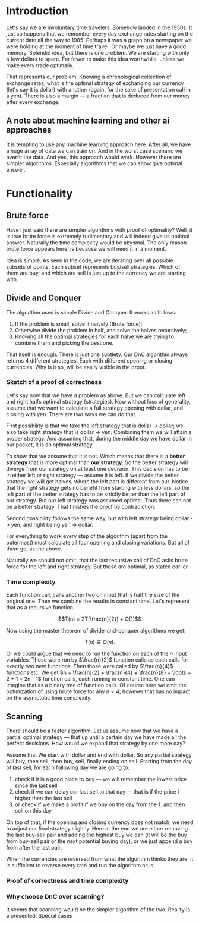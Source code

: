 # Introduction

Let's say we are involuntary time travelers. Somehow landed in the 1950s. It just so happens that we remember every day exchange rates starting on the current date all the way to 1985. Perhaps it was a graph on a newspaper we were holding at the moment of time travel. Or maybe we just have a good memory. Splendid idea, but there is one problem. We are starting with only a few dollars to spare. Far fewer to make this idea worthwhile, unless we make every trade optimally.

That represents our problem. Knowing a chronological collection of exchange rates, what is the optimal strategy of exchanging our currency (let's say it is dollar) with another (again, for the sake of presentation call in a yen). There is also a margin — a fraction that is deduced from our money after every exchange.

## A note about machine learning and other ai approaches

It is tempting to use any machine learning approach here. After all, we have a huge array of data we can train on. And in the worst case scenario we overfit the data. And yes, this approach would work. However there are simpler algorithms. Especially algorithms that we can show give optimal answer.

# Functionality

## Brute force

Have I just said there are simpler algorithms with proof of optimality? Well, it is true brute force is extremely rudimentary and will indeed give us optimal answer. Naturally the time complexity would be abysmal. The only reason brute force appears here, is because we will need it in a moment.

Idea is simple. As seen in the code, we are iterating over all possible subsets of points. Each subset represents buy/sell strategies. Which of them are buy, and which are sell is just up to the currency we are starting with.

## Divide and Conquer

The algorithm used is simple Divide and Conquer. It works as follows:

1. If the problem is small, solve it naively (Brute force);
2. Otherwise divide the problem in half, and solve the halves recursively;
3. Knowing all the optimal strategies for each halve we are trying to combine them and picking the best one.

That itself is enough. There is just one subtlety. Our DnC algorithm always returns 4 different strategies. Each with different opening or closing currencies. Why is it so, will be easily visible in the proof.

### Sketch of a proof of correctness

Let's say now that we have a problem as above. But we can calculate left and right halfs optimal strategy (strategies). Now without loss of generality, assume that we want to calculate a full strategy opening with dollar, and closing with yen. There are two ways we can do that.

First possibility is that we take the left strategy that is dollar -> dollar; we also take right strategy that is dollar -> yen. Combining them we will attain a proper strategy. And assuming that, during the middle day we have dollar in our pocket, it is an optimal strategy.

To show that we assume that it is not. Which means that there is a **better strategy** that is more optimal than **our strategy**. So the better strategy will diverge from our strategy on at least one decision. This decision has to be in either left or right strategy — assume it is left. If we divide the better strategy we will get halves, where the left part is different from our. Notice that the right strategy gets no benefit from starting with less dollars, so the left part of the better strategy has to be strictly better than the left part of our strategy. But our left strategy was assumed optimal. Thus there can not be a better strategy. That finishes the proof by contradiction.

Second possibility follows the same way, but with left strategy being dollar -> yen, and right being yen -> dollar.

For everything to work every step of the algorithm (apart from the outermost) must calculate all four opening and closing variations. But all of them go, as the above.

Naturally we should not omit, that the last recursive call of DnC asks brute force for the left and right strategy. But those are optimal, as stated earlier.

### Time complexity

Each function call, calls another two on input that is half the size of the original one. Then we combine the results in constant time. Let's represent that as a recursive function.

$$T(n) = 2T(\frac{n}{2}) + O(1)$$

Now using the master theorem of divide-and-conquer algorithms we get:

$$T(n) \in O(n) \text{.}$$

Or we could argue that we need to run the function on each of the $n$ input variables. Those were run by $\frac{n}{2}$ function calls as each calls for exactly two new functions. Then those were called by $\frac{n}{4}$ functions etc. We get $n + \frac{n}{2} + \frac{n}{4} + \frac{n}{8} + \ldots + 2 + 1 = 2n - 1$ function calls, each running in constant time. One can imagine that as a binary tree of function calls. Of course here we omit the optimization of using brute force for any $n<4$, however that has no impact on the asymptotic time complexity.

## Scanning

There should be a faster algorithm. Let us assume now that we have a partial optimal strategy — that up until a certain day we have made all the perfect decisions. How would we expand that strategy by one more day? 

Assume that We start with dollar and end with dollar. So any partial strategy will buy, then sell, then buy, sell, finally ending on sell. Starting from the day of last sell, for each following day we are going to:
 1. check if it is a good place to buy — we will remember the lowest price since the last sell
 2. check if we can delay our last sell to that day — that is if the price i higher than the last sell
 3. or check if we make a profit if we buy on the day from the 1. and then sell on this day

On top of that, if the opening and closing currency does not match, we need to adjust our final strategy slightly. Here at the end we are either removing the last buy-sell pair and adding the highest buy we can (it will be the buy from buy-sell pair or the next potential buying day), or we just append a buy from after the last pair.

When the currencies are reversed from what the algorithm thinks they are, it is sufficient to reverse every rate and run the algorithm as is.

### Proof of correctness and time complexity



### Why choose DnC over scanning?

It seems that scanning would be the simpler algorithm of the two. Reality is a presented. Special cases
